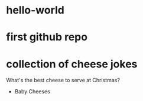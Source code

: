 # hello-world
# first github repo
# collection of cheese jokes

What's the best cheese to serve at Christmas?
- Baby Cheeses
